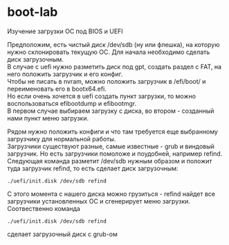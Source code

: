 # boot-lab
Изучение загрузки ОС под BIOS и UEFI

Предположим, есть чистый диск /dev/sdb (ну или флешка), на которую нужно склонировать текущую ОС.
Для начала необходимо сделать диск загрузочным.  
В случае с uefi нужно разметить диск под gpt, создать раздел с FAT, на него положить загрузчик и его конфиг.  
Чтобы не писать в nvram, можно положить загрузчик в /efi/boot/ и переименовать его в bootx64.efi.  
Но если очень хочется в uefi создать пункт загрузки, то можно воспользоваться efibootdump и efibootmgr.  
В первом случае выбираем загрузку с диска, во втором - созданный нами пункт меню загрузки.  

Рядом нужно положить конфиги и что там требуется еще выбранному загрузчику для нормальной работы.  
Загрузчики существуют разные, самые известные - grub и виндовый загрузчик. Но есть загрузчики помоложе и поудобней, например refind.  
Следующая команда разметит /dev/sdb нужным образом и положит туда загрузчик refind, то есть сделает диск загрузочным:  
```
./uefi/init.disk /dev/sdb refind
```  
С этого момента с нашего диска можно грузиться - refind найдет все загрузчики установленных ОС и сгенерирует меню загрузки.  
Соотвественно команда
```
./uefi/init.disk /dev/sdb refind
```  
сделает загрузочный диск с grub-ом
